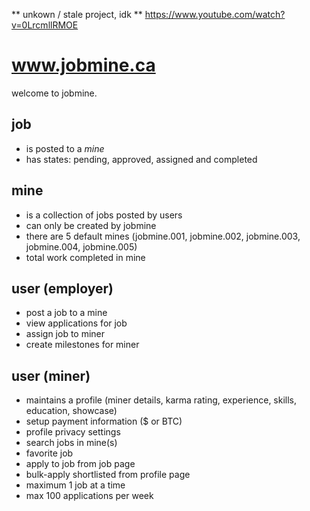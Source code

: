 ** unkown / stale project, idk **
https://www.youtube.com/watch?v=0LrcmllRMOE

# www.jobmine.ca #

welcome to jobmine.

## job
- is posted to a *mine*
- has states: pending, approved, assigned and completed

## mine
- is a collection of jobs posted by users
- can only be created by jobmine
- there are 5 default mines (jobmine.001, jobmine.002, jobmine.003, jobmine.004, jobmine.005)
- total work completed in mine

## user (employer)
- post a job to a mine
- view applications for job
- assign job to miner
- create milestones for miner

## user (miner)
- maintains a profile (miner details, karma rating, experience, skills, education, showcase)
- setup payment information ($ or BTC)
- profile privacy settings
- search jobs in mine(s)
- favorite job
- apply to job from job page
- bulk-apply shortlisted from profile page
- maximum 1 job at a time
- max 100 applications per week
